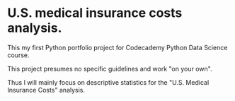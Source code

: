 # U.S. medical insurance costs analysis.

This my first Python portfolio project for Codecademy Python Data Science course.

This project presumes no specific guidelines and work "on your own".

Thus I will mainly focus on descriptive statistics for the "U.S. Medical Insurance Costs" analysis.
